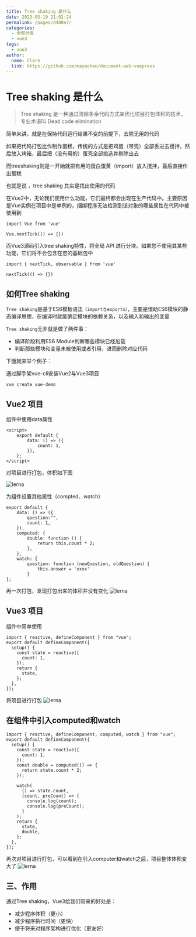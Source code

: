 ```yaml
---
title: Tree shaking 是什么
date: 2023-05-19 21:02:24
permalink: /pages/d488e7/
categories: 
  - 全部分类
  - vue3
tags: 
  - vue3
author: 
  name: Clare
  link: https://github.com/mayaohan/document-web-vuepress
---
```

# Tree shaking 是什么


> Tree shaking 是一种通过清除多余代码方式来优化项目打包体积的技术，专业术语叫 Dead code elimination

<!-- more -->

简单来讲，就是在保持代码运行结果不变的前提下，去除无用的代码

如果把代码打包比作制作蛋糕，传统的方式是把鸡蛋（带壳）全部丢进去搅拌，然后放入烤箱，最后把（没有用的）蛋壳全部挑选并剔除出去

而treeshaking则是一开始就把有用的蛋白蛋黄（import）放入搅拌，最后直接作出蛋糕

也就是说 ，tree shaking 其实是找出使用的代码

在Vue2中，无论我们使用什么功能，它们最终都会出现在生产代码中。主要原因是Vue实例在项目中是单例的，捆绑程序无法检测到该对象的哪些属性在代码中被使用到
```
import Vue from 'vue'
 
Vue.nextTick(() => {})
```
而Vue3源码引入tree shaking特性，将全局 API 进行分块。如果您不使用其某些功能，它们将不会包含在您的基础包中
```
import { nextTick, observable } from 'vue'
 
nextTick(() => {})
```
如何Tree shaking
-----

```Tree shaking```是基于ES6模板语法```（import与exports）```，主要是借助ES6模块的静态编译思想，在编译时就能确定模块的依赖关系，以及输入和输出的变量

```Tree shaking```无非就是做了两件事：

+ 编译阶段利用ES6 Module判断哪些模块已经加载
+ 判断那些模块和变量未被使用或者引用，进而删除对应代码

下面就来举个例子：

通过脚手架vue-cli安装Vue2与Vue3项目
```
vue create vue-demo
```


Vue2 项目
--------
组件中使用data属性
```
<script>
    export default {
        data: () => ({
            count: 1,
        }),
    };
</script>
````
对项目进行打包，体积如下图

![lerna](/learing_record/images/treeshaking1.webp)

为组件设置其他属性（compted、watch）
```
export default {
    data: () => ({
        question:"", 
        count: 1,
    }),
    computed: {
        double: function () {
            return this.count * 2;
        },
    },
    watch: {
        question: function (newQuestion, oldQuestion) {
            this.answer = 'xxxx'
        }
};
```
再一次打包，发现打包出来的体积并没有变化
![lerna](/learing_record/images/treeshaking2.webp)

Vue3 项目
--------
组件中简单使用
```
import { reactive, defineComponent } from "vue";
export default defineComponent({
  setup() {
    const state = reactive({
      count: 1,
    });
    return {
      state,
    };
  },
});
```
将项目进行打包
![lerna](/learing_record/images/treeshaking3.webp)

在组件中引入computed和watch
-----------------------
```
import { reactive, defineComponent, computed, watch } from "vue";
export default defineComponent({
  setup() {
    const state = reactive({
      count: 1,
    });
    const double = computed(() => {
      return state.count * 2;
    });

    watch(
      () => state.count,
      (count, preCount) => {
        console.log(count);
        console.log(preCount);
      }
    );
    return {
      state,
      double,
    };
  },
});
```
再次对项目进行打包，可以看到在引入computer和watch之后，项目整体体积变大了
![lerna](/learing_record/images/treeshaking4.webp)

三、作用
------
通过Tree shaking，Vue3给我们带来的好处是：

+ 减少程序体积（更小）
+ 减少程序执行时间（更快）
+ 便于将来对程序架构进行优化（更友好）